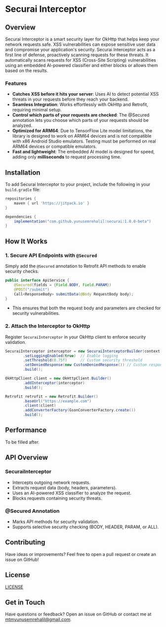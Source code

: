 # Securai Interceptor

## Overview

Securai Interceptor is a smart security layer for OkHttp that helps keep your network requests safe. XSS vulnerabilities can expose sensitive user data and compromise your application's security. Securai Interceptor acts as a first line of defense, proactively scanning requests for these threats. It automatically scans requests for XSS (Cross-Site Scripting) vulnerabilities using an embedded AI-powered classifier and either blocks or allows them based on the results.

### Features

-   **Catches XSS before it hits your server**: Uses AI to detect potential XSS threats in your requests before they reach your backend.
-   **Seamless Integration**: Works effortlessly with OkHttp and Retrofit, requiring minimal setup.
-   **Control which parts of your requests are checked**: The @Secured annotation lets you choose which parts of your requests should be analyzed.
-   **Optimized for ARM64**: Due to TensorFlow Lite model limitations, the library is designed to work on ARM64 devices and is not compatible with x86 Android Studio emulators. Testing must be performed on real ARM64 devices or compatible emulators.
-   **Fast and lightweight**: The embedded AI model is designed for speed, adding only **milliseconds** to request processing time.

## Installation

To add Securai Interceptor to your project, include the following in your `build.gradle` file:

```gradle
repositories {
    maven { url 'https://jitpack.io' }
}

dependencies {
    implementation("com.github.yunusemrehalil:securai:1.0.0-beta")
}
```

## How It Works

### 1. Secure API Endpoints with `@Secured`

Simply add the `@Secured` annotation to Retrofit API methods to enable security checks.

```java
public interface ApiService {
    @Secured(fields = {Field.BODY, Field.PARAM})
    @POST("/submit")
    Call<ResponseBody> submitData(@Body RequestBody body);
}
```

- This ensures that both the request body and parameters are checked for security vulnerabilities.

### 2. Attach the Interceptor to OkHttp

Register `SecuraiInterceptor` in your OkHttp client to enforce security validation.

```java
SecuraiInterceptor interceptor = new SecuraiInterceptorBuilder(context)
        .setLoggingEnabled(true)  // Enable logging
        .setThreshold(0.75f)      // Custom security threshold
        .setDeniedResponse(new CustomDeniedResponse()) // Custom response handling
        .build();

OkHttpClient client = new OkHttpClient.Builder()
        .addInterceptor(interceptor)
        .build();

Retrofit retrofit = new Retrofit.Builder()
        .baseUrl("https://example.com")
        .client(client)
        .addConverterFactory(GsonConverterFactory.create())
        .build();
```

## Performance

To be filled after.

## API Overview

### **SecuraiInterceptor**

- Intercepts outgoing network requests.
- Extracts request data (body, headers, parameters).
- Uses an AI-powered XSS classifier to analyze the request.
- Blocks requests containing security threats.

### **@Secured Annotation**

- Marks API methods for security validation.
- Supports selective security checking (BODY, HEADER, PARAM, or ALL).

## Contributing

Have ideas or improvements? Feel free to open a pull request or create an issue on GitHub!

## License

[LICENSE](./LICENSE.md)

## Get in Touch

Have questions or feedback? Open an issue on GitHub or contact me at mtmyunusemrehalil@gmail.com.
